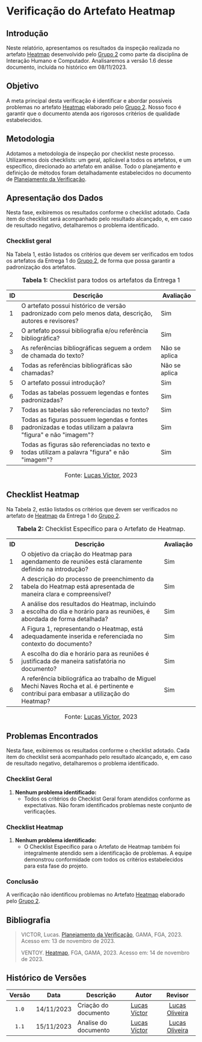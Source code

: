 # Verificação do Artefato Heatmap

## Introdução

Neste relatório, apresentamos os resultados da inspeção realizada no artefato [Heatmap](https://github.com/Interacao-Humano-Computador/2023.2-Ventoy/blob/main/docs/planejamento/Heatmap.md#heatmap) desenvolvido pelo [Grupo 2](https://interacao-humano-computador.github.io/2023.2-Ventoy/) como parte da disciplina de Interação Humano e Computador. Analisaremos a versão 1.6 desse documento, incluída no histórico em 08/11/2023.

## Objetivo

A meta principal desta verificação é identificar e abordar possíveis problemas no artefato [Heatmap](https://github.com/Interacao-Humano-Computador/2023.2-Ventoy/blob/main/docs/planejamento/Heatmap.md#heatmap)  elaborado pelo [Grupo 2](https://interacao-humano-computador.github.io/2023.2-Ventoy/). Nosso foco é garantir que o documento atenda aos rigorosos critérios de qualidade estabelecidos.

## Metodologia

Adotamos a metodologia de inspeção por checklist neste processo. Utilizaremos dois checklists: um geral, aplicável a todos os artefatos, e um específico, direcionado ao artefato em análise. Todo o planejamento e definição de métodos foram detalhadamente estabelecidos no documento de [Planejamento da Verificação](https://github.com/Interacao-Humano-Computador/2023.2-NotaLegal/blob/main/docs/verificacao/Grupo%202/Entrega%201/planejamento-verificacao.md#planejamento-da-verifica%C3%A7%C3%A3o-da-etapa-1-do-grupo-2).



## Apresentação dos Dados

Nesta fase, exibiremos os resultados conforme o checklist adotado. Cada item do checklist será acompanhado pelo resultado alcançado, e, em caso de resultado negativo, detalharemos o problema identificado.

### Checklist geral

Na Tabela 1, estão listados os critérios que devem ser verificados em todos os artefatos da Entrega 1 do [Grupo 2](https://interacao-humano-computador.github.io/2023.2-Ventoy/), de forma que possa garantir a padronização dos artefatos.


<div align="center">
<font size="3"><p style="text-align: center"><b>Tabela 1:</b> Checklist para todos os artefatos da Entrega 1</p></font>

<table>
  <thead>
    <tr>
      <th>ID</th>
      <th>Descrição</th>
      <th>Avaliação</th>
    </tr>
  </thead>
  <tbody>
    <tr>
      <td>1</td>
      <td>O artefato possui histórico de versão padronizado com pelo menos data, descrição, autores e revisores?</td>
      <td>Sim</td>
    </tr>
    <tr>
      <td>2</td>
      <td>O artefato possui bibliografia e/ou referência bibliográfica?</td>
      <td>Sim</td>
    </tr>
    <tr>
      <td>3</td>
      <td>As referências bibliográficas seguem a ordem de chamada do texto?</td>
      <td>Não se aplica</td>
    </tr>
    <tr>
      <td>4</td>
      <td>Todas as referências bibliográficas são chamadas?</td>
      <td>Não se aplica</td>
    </tr>
    <tr>
      <td>5</td>
      <td>O artefato possui introdução?</td>
      <td>Sim</td>
    </tr>
    <tr>
      <td>6</td>
      <td>Todas as tabelas possuem legendas e fontes padronizadas?</td>
      <td>Sim</td>
    </tr>
    <tr>
      <td>7</td>
      <td>Todas as tabelas são referenciadas no texto?</td>
      <td>Sim</td>
    </tr>
    <tr>
      <td>8</td>
      <td>Todas as figuras possuem legendas e fontes padronizadas e todas utilizam a palavra "figura" e não "imagem"?</td>
      <td>Sim</td>
    </tr>
    <tr>
      <td>9</td>
      <td>Todas as figuras são referenciadas no texto e todas utilizam a palavra "figura" e não "imagem"?</td>
      <td>Sim</td>
    </tr>
</table>

<font size="3"><p style="text-align: center">Fonte: <a href="https://github.com/Lucas13032003">Lucas Víctor</a>, 2023</p></font>
</div>

## Checklist Heatmap

Na Tabela 2, estão listados os critérios que devem ser verificados no artefato de [Heatmap](https://github.com/Interacao-Humano-Computador/2023.2-Ventoy/blob/main/docs/planejamento/Heatmap.md#heatmap) da Entrega 1 do [Grupo 2](https://interacao-humano-computador.github.io/2023.2-Ventoy/).

<div align="center">
  <font size="3"><p style="text-align: center"><b>Tabela 2:</b> Checklist Específico para o Artefato de Heatmap.</p></font>
  <table>
    <tr>
      <th>ID</th>
      <th>Descrição</th>
      <th>Avaliação</th>
    </tr>
    <tr>
      <td>1</td>
      <td>O objetivo da criação do Heatmap para agendamento de reuniões está claramente definido na introdução?</td>
      <td>Sim</td>
    </tr>
    <tr>
      <td>2</td>
      <td> A descrição do processo de preenchimento da tabela do Heatmap está apresentada de maneira clara e compreensível?</td>
      <td>Sim</td>
    </tr>
    <tr>
      <td>3</td>
      <td>A análise dos resultados do Heatmap, incluindo a escolha do dia e horário para as reuniões, é abordada de forma detalhada?</td>
      <td>Sim</td>
    </tr>
    <tr>
      <td>4</td>
      <td>A Figura 1, representando o Heatmap, está adequadamente inserida e referenciada no contexto do documento?</td>
      <td>Sim</td>
    </tr>
    <tr>
      <td>5</td>
      <td>A escolha do dia e horário para as reuniões é justificada de maneira satisfatória no documento?</td>
      <td>Sim</td>
    </tr>
    <tr>
      <td>6</td>
      <td>A referência bibliográfica ao trabalho de Miguel Mechi Naves Rocha et al. é pertinente e contribui para embasar a utilização do Heatmap?</td>
      <td>Sim</td>
    </tr>
  </table>

<font size="3"><p style="text-align: center">Fonte: <a href="https://github.com/Lucas13032003">Lucas Víctor</a>, 2023</p></font>

</div>

## Problemas Encontrados

Nesta fase, exibiremos os resultados conforme o checklist adotado. Cada item do checklist será acompanhado pelo resultado alcançado, e, em caso de resultado negativo, detalharemos o problema identificado.


### Checklist Geral

1. **Nenhum problema identificado:**
   - Todos os critérios do Checklist Geral foram atendidos conforme as expectativas. Não foram identificados problemas neste conjunto de verificações.

### Checklist Heatmap

1. **Nenhum problema identificado:**
   - O Checklist Específico para o Artefato de Heatmap também foi integralmente atendido sem a identificação de problemas. A equipe demonstrou conformidade com todos os critérios estabelecidos para esta fase do projeto.

### Conclusão

A verificação não identificou problemas no Artefato [Heatmap](https://github.com/Interacao-Humano-Computador/2023.2-Ventoy/blob/main/docs/planejamento/Heatmap.md#heatmap) elaborado pelo [Grupo 2](https://interacao-humano-computador.github.io/2023.2-Ventoy/).

## Bibliografia
>
> VICTOR, Lucas. [Planejamento da Verificação](https://github.com/Interacao-Humano-Computador/2023.2-NotaLegal/blob/main/docs/verificacao/Grupo%202/Entrega%201/planejamento-verificacao.md#planejamento-da-verifica%C3%A7%C3%A3o-da-etapa-1-do-grupo-2), GAMA, FGA, 2023. Acesso em: 13 de novembro de 2023.
>
> VENTOY. [Heatmap](https://github.com/Interacao-Humano-Computador/2023.2-Ventoy/blob/main/docs/planejamento/Heatmap.md#heatmap), FGA, GAMA, 2023. Acesso em: 14 de novembro de 2023.

## Histórico de Versões

| Versão | Data   | Descrição     | Autor     |  Revisor        |
| :----: | ------ | ------------- | --------- | :-------------: |
| `1.0`  | 14/11/2023 | Criação do documento  | [Lucas Víctor](https://github.com/Lucas1303200)| [Lucas Oliveira](https://github.com/) |
| `1.1`  | 15/11/2023 | Analise do documento  | [Lucas Víctor](https://github.com/Lucas1303200)| [Lucas Oliveira](https://github.com/) |
